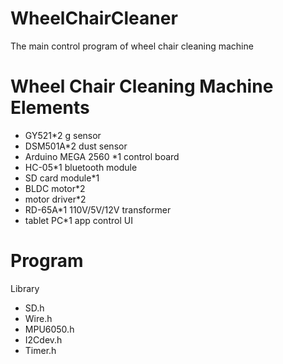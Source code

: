 # WheelChairCleaner
The main control program of wheel chair cleaning machine

Wheel Chair Cleaning Machine Elements
===============
* GY521*2                      g sensor
* DSM501A*2                    dust sensor
* Arduino MEGA 2560 *1         control board
* HC-05*1                      bluetooth module
* SD card module*1          
* BLDC motor*2
* motor driver*2
* RD-65A*1                     110V/5V/12V transformer
* tablet PC*1                  app control UI

Program
================
Library
* SD.h
* Wire.h
* MPU6050.h
* I2Cdev.h
* Timer.h


